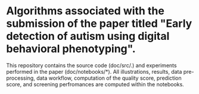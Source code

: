 # Algorithms associated with the submission of the paper titled "Early detection of autism using digital behavioral phenotyping". 

This repository contains the source code (doc/src/.) and experiments performed in the paper (doc/notebooks/*). All illustrations, results, data pre-processing, data workflow, computation of the quality score,  prediction score, and screening perfromances are computed within the notebooks. 
